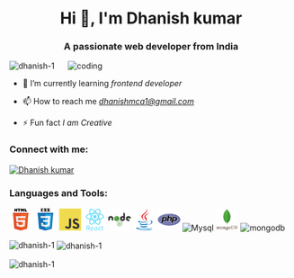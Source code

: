 <h1 align="center">Hi 👋, I'm Dhanish kumar </h1>
<h3 align="center">A passionate web developer from India</h3>

<img align="right" alt="coding" width="400" src="https://user-images.githubusercontent.com/55389276/140866485-8fb1c876-9a8f-4d6a-98dc-08c4981eaf70.gif">

<p align="left"> <img src="https://komarev.com/ghpvc/?username=dhanish-1&label=Profile%20views&color=0e75b6&style=flat" alt="dhanish-1" /> </p>

- 🌱 I’m currently learning *frontend developer*

- 📫 How to reach me *dhanishmca1@gmail.com*

- ⚡ Fun fact *I am Creative*

<h3 align="left">Connect with me:</h3>
<p align="left">
<a href="https://www.linkedin.com/in/dhanish-kumar-a01126256" target="blank"><img align="center" src="https://raw.githubusercontent.com/rahuldkjain/github-profile-readme-generator/master/src/images/icons/Social/linked-in-alt.svg" alt="Dhanish kumar" height="30" width="40" /></a>
</p>

<h3 align="left">Languages and Tools:</h3
                                       >
<p align="left">
  <img src="https://raw.githubusercontent.com/devicons/devicon/master/icons/html5/html5-original-wordmark.svg" alt="html5" width="40" height="40"/> 
  <img src="https://raw.githubusercontent.com/devicons/devicon/master/icons/css3/css3-original-wordmark.svg" alt="css3" width="40" height="40"/>
   <img src="https://raw.githubusercontent.com/devicons/devicon/master/icons/javascript/javascript-original.svg" alt="javascript" width="40" height="40"/>
  <img src="https://raw.githubusercontent.com/devicons/devicon/master/icons/react/react-original-wordmark.svg" alt="react" width="40" height="40"/>
  <img src="https://raw.githubusercontent.com/devicons/devicon/master/icons/nodejs/nodejs-original-wordmark.svg" alt="nodejs" width="40" height="40"/>
  <img src="https://raw.githubusercontent.com/devicons/devicon/master/icons/java/java-original.svg" alt="java" width="40" height="40"/>
  <img src="https://raw.githubusercontent.com/devicons/devicon/master/icons/php/php-original.svg" alt="php" width="40" height="40"/> 
  <img src="https://e7.pngegg.com/pngimages/170/924/png-clipart-microsoft-sql-server-microsoft-azure-sql-database-microsoft-text-logo-thumbnail.png" alt="Mysql" width="40" height="40"/>  
  <img src="https://raw.githubusercontent.com/devicons/devicon/master/icons/mongodb/mongodb-original-wordmark.svg" alt="mongodb" width="40" height="40"/>
    <img src="https://companieslogo.com/img/orig/PATH-4f96bcbf.png?t=1649160715" alt="mongodb" width="40" height="40"/>
</p>

<p><img align="left" src="https://github-readme-stats.vercel.app/api/top-langs?username=dhanish-1&show_icons=true&locale=en&layout=compact" alt="dhanish-1" /></p>

<p>&nbsp;<img align="center" src="https://github-readme-stats.vercel.app/api?username=dhanish-1&show_icons=true&locale=en" alt="dhanish-1" /></p>

<p><img align="center" src="https://github-readme-streak-stats.herokuapp.com/?user=dhanish-1&" alt="dhanish-1" /></p>
